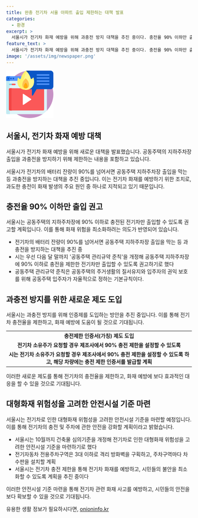```yaml
---
title: 완충 전기차 서울 아파트 출입 제한하는 대책 발표
categories:
  - 환경
excerpt: >
  서울시가 전기차 화재 예방을 위해 과충전 방지 대책을 추진 중이다. 충전율 90% 이하만 출입을 허용하고, 인증제를 도입하여 실효성에 대한 지적도 있지만, 지하주차장 출입을 강제하는 것은 어려움을 인정하고, 자발적 참여를 유도하는 방안을 모색 중이다. 시는 공공시설에도 충전 제한을 시범 적용하여 전기차 화재 안전 관리를 강화할 예정이며, 건축물 심의기준도 개정하여 안전시설을 강화할 계획이다. 이러한 노력을 통해 전기차 화재를 예방하고 시민들의 안전을 보장하겠다는 계획이다.
feature_text: >
  서울시가 전기차 화재 예방을 위해 과충전 방지 대책을 추진 중이다. 충전율 90% 이하만 출입을 허용하고, 인증제를 도입하여 실효성에 대한 지적도 있지만, 지하주차장 출입을 강제하는 것은 어려움을 인정하고, 자발적 참여를 유도하는 방안을 모색 중이다. 시는 공공시설에도 충전 제한을 시범 적용하여 전기차 화재 안전 관리를 강화할 예정이며, 건축물 심의기준도 개정하여 안전시설을 강화할 계획이다. 이러한 노력을 통해 전기차 화재를 예방하고 시민들의 안전을 보장하겠다는 계획이다.
image: '/assets/img/newspaper.png'
---
```


<p><img src="/assets/img/news.png" alt="rentncar 속보" /></p>

<h2 data-ke-size="size26">서울시, 전기차 화재 예방 대책</h2>

<p>서울시가 전기차 화재 예방을 위해 새로운 대책을 발표했습니다. 공동주택의 지하주차장 출입을 과충전을 방지하기 위해 제한하는 내용을 포함하고 있습니다.</p>

<p data-ke-size="size16">서울시가 전기차의 배터리 잔량이 90%를 넘어서면 공동주택 지하주차장 출입을 막는 등 과충전을 방지하는 대책을 추진 중입니다. 이는 전기차 화재를 예방하기 위한 조치로, 과도한 충전이 화재 발생의 주요 원인 중 하나로 지적되고 있기 때문입니다.</p>

<h2 data-ke-size="size26">충전율 90% 이하만 출입 권고</h2>

<p>서울시는 공동주택의 지하주차장에 90% 이하로 충전된 전기차만 출입할 수 있도록 권고할 계획입니다. 이를 통해 화재 위험을 최소화하려는 의도가 반영되어 있습니다.</p>

<ul>
  <li>전기차의 배터리 잔량이 90%를 넘어서면 공동주택 지하주차장 출입을 막는 등 과충전을 방지하는 대책을 추진 중</li>
  <li>시는 우선 다음 달 말까지 '공동주택 관리규약 준칙'을 개정해 공동주택 지하주차장에 90% 이하로 충전을 제한한 전기차만 출입할 수 있도록 권고하기로 했다</li>
  <li>공동주택 관리규약 준칙은 공동주택의 주거생활의 질서유지와 입주자의 권익 보호를 위해 공동주택 입주자가 자율적으로 정하는 기본규칙이다.</li>
</ul>

<h2 data-ke-size="size26">과충전 방지를 위한 새로운 제도 도입</h2>

<p>서울시는 과충전 방지를 위해 인증제를 도입하는 방안을 추진 중입니다. 이를 통해 전기차 충전율을 제한하고, 화재 예방에 도움이 될 것으로 기대됩니다.</p>

<table>
  <tr>
    <td style="text-align: center; height: 17px;"><b>충전제한 인증서(가칭) 제도 도입</b></td>
  </tr>
  <tr>
    <td style="text-align: center; height: 17px;"><b>전기차 소유주가 요청할 경우 제조사에서 90% 충전 제한을 설정할 수 있도록</b></td>
  </tr>
  <tr>
    <td style="text-align: center; height: 17px;"><b>시는 전기차 소유주가 요청할 경우 제조사에서 90% 충전 제한을 설정할 수 있도록 하고, 해당 차량에는 충전 제한 인증서를 발급할 계획</b></td>
  </tr>
</table>

<p data-ke-size="size16">이러한 새로운 제도를 통해 전기차의 충전율을 제한하고, 화재 예방에 보다 효과적인 대응을 할 수 있을 것으로 기대됩니다.</p>

<h2 data-ke-size="size26">대형화재 위험성을 고려한 안전시설 기준 마련</h2>

<p>서울시는 전기차로 인한 대형화재 위험성을 고려한 안전시설 기준을 마련할 예정입니다. 이를 통해 전기차의 충전 및 주차에 관한 안전을 강화할 계획이라고 밝혔습니다.</p>

<ul>
  <li>서울시는 10월까지 건축물 심의기준을 개정해 전기차로 인한 대형화재 위험성을 고려한 안전시설 기준을 마련하기로 했다</li>
  <li>전기자동차 전용주차구역은 3대 이하로 격리 방화벽을 구획하고, 주차구역마다 차수판을 설치할 계획</li>
  <li>서울시는 전기차 충전 제한을 통해 전기차 화재를 예방하고, 시민들의 불안을 최소화할 수 있도록 계획을 추진 중이다</li>
</ul>

<p data-ke-size="size16">이러한 안전시설 기준 마련을 통해 전기차 관련 화재 사고를 예방하고, 시민들의 안전을 보다 확보할 수 있을 것으로 기대됩니다.</p>
유용한 생활 정보가 필요하시다면, <a href="https://onioninfo.kr" rel="dofollow">onioninfo.kr</a>


